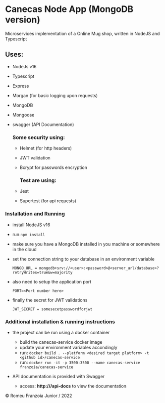 # Canecas Node App (MongoDB version)
Microservices implementation of a Online Mug shop, written in NodeJS and Typescript

## **Uses:**

* NodeJs v16
* Typescript
* Express
* Morgan (for basic logging upon requests)
* MongoDB
* Mongoose
* swagger (API Documentation)

    ### **Some security using:**

  * Helmet (for http headers)
  * JWT validation
  * Bcrypt for passwords encryption

    ### **Test are using:**

  * Jest
  * Supertest (for api requests)

### **Installation and Running**

* install NodeJS v16
* run ```npm install```
* make sure you have a MongoDB installed in you machine or somewhere in the cloud
* set the connection string to your database in an environment variable

    ```MONGO_URL = mongodb+srv://<user>:<password>@<server_url/database>?retryWrites=true&w=majority```

* also need to setup the application port

    ```PORT=<Port number here>```

* finally the secret for JWT validations

    ```JWT_SECRET = somesecetpasswordforjwt```

### Additional installation & running instructions

- the project can be run using a docker container
    - build the canecas-service docker image
    - update your environment variables accondingly
    - run: ```docker build . --platform <desired target platform> -t <github id>/canecas-service```
    - run: ```docker run -it -p 3500:3500 --name canecas-service franzoia/canecas-service```

- API documentation is provided with Swagger
    - access: **http://<server-location>/api-docs** to view the documentation

© Romeu Franzoia Junior / 2022
